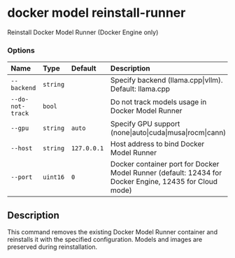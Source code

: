 # docker model reinstall-runner

<!---MARKER_GEN_START-->
Reinstall Docker Model Runner (Docker Engine only)

### Options

| Name             | Type     | Default     | Description                                                                                            |
|:-----------------|:---------|:------------|:-------------------------------------------------------------------------------------------------------|
| `--backend`      | `string` |             | Specify backend (llama.cpp\|vllm). Default: llama.cpp                                                  |
| `--do-not-track` | `bool`   |             | Do not track models usage in Docker Model Runner                                                       |
| `--gpu`          | `string` | `auto`      | Specify GPU support (none\|auto\|cuda\|musa\|rocm\|cann)                                               |
| `--host`         | `string` | `127.0.0.1` | Host address to bind Docker Model Runner                                                               |
| `--port`         | `uint16` | `0`         | Docker container port for Docker Model Runner (default: 12434 for Docker Engine, 12435 for Cloud mode) |


<!---MARKER_GEN_END-->

## Description

This command removes the existing Docker Model Runner container and reinstalls it with the specified configuration. Models and images are preserved during reinstallation.
